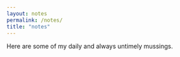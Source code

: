 ```yaml
---
layout: notes
permalink: /notes/
title: "notes"
---
```


Here are some of my daily and always untimely mussings. 
